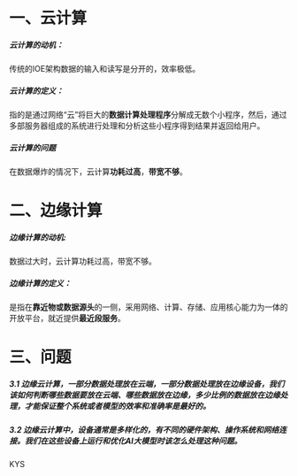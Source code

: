 # 一、云计算

##### 云计算的动机：

传统的IOE架构数据的输入和读写是分开的，效率极低。

##### 云计算的定义：

指的是通过网络“云”将巨大的**数据计算处理程序**分解成无数个小程序，然后，通过多部服务器组成的系统进行处理和分析这些小程序得到结果并返回给用户。

##### 云计算的问题

在数据爆炸的情况下，云计算**功耗过高**，**带宽不够**。

# 二、边缘计算

##### 边缘计算的动机:

数据过大时，云计算功耗过高，带宽不够。<!--云计算将所有数据集中到网络中心(即云服务器)进行处理，边缘计算中，处于网络的边缘的设备，比如手机、电脑、工业机器人等能够自行做一些数据的处理，行进简单的决策、判断等-->

##### 边缘计算的定义：

是指在**靠近物或数据源头**的一侧，采用网络、计算、存储、应用核心能力为一体的开放平台，就近提供**最近段服务**。<!--边缘指终端设备访问其他网络的地方，如电话、笔记本电脑、传感器等-->

# 三、问题

##### 3.1 边缘云计算，一部分数据处理放在云端，一部分数据处理放在边缘设备，我们该如何判断哪些数据要放在云端、哪些数据放在边缘，多少比例的数据放在边缘处理，才能保证整个系统或者模型的效率和准确率是最好的。

##### 3.2 边缘云计算中，设备通常是多样化的，有不同的硬件架构、操作系统和网络连接。我们在这些设备上运行和优化AI大模型时该怎么处理这种问题。

KYS
